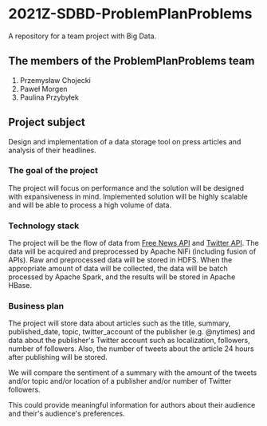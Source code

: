 # 2021Z-SDBD-ProblemPlanProblems

A repository for a team project with Big Data.

## The members of the ProblemPlanProblems team

1. Przemysław Chojecki
2. Paweł Morgen
3. Paulina Przybyłek

## Project subject

Design and implementation of a data storage tool on press articles and analysis of their headlines.

### The goal of the project

The project will focus on performance and the solution will be designed with expansiveness in mind. Implemented solution will be highly scalable and will be able to process a high volume of data.

### Technology stack

The project will be the flow of data from [Free News API](https://free-docs.newscatcherapi.com/) and [Twitter API](https://developer.twitter.com/en/docs/twitter-api). The data will be acquired and preprocessed by Apache NiFi (including fusion of APIs). Raw and preprocessed data will be stored in HDFS. When the appropriate amount of data will be collected, the data will be batch processed by Apache Spark, and the results will be stored in Apache HBase.

### Business plan

The project will store data about articles such as the title, summary, published_date, topic, twitter_account of the publisher (e.g. @nytimes) and data about the publisher's Twitter account such as localization, followers, number of followers. Also, the number of tweets about the article 24 hours after publishing will be stored.

We will compare the sentiment of a summary with the amount of the tweets and/or topic and/or location of a publisher and/or number of Twitter followers.

This could provide meaningful information for authors about their audience and their's audience's preferences.
